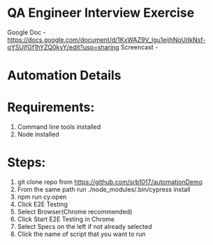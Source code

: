 # QA Engineer Interview Exercise

Google Doc - https://docs.google.com/document/d/1KxWAZ9V_lgu1eijhNoUitkNsf-qYSUjfGf1hYZQ0kyY/edit?usp=sharing
Screencast - 
# Automation Details

# Requirements:
1. Command line tools installed
2. Node installed

# Steps:
1. git clone repo from https://github.com/srb1017/automationDemo
2. From the same path run ./node_modules/.bin/cypress install
3. npm run cy:open
4. Click E2E Testing
5. Select Browser(Chrome recommended)
6. Click Start E2E Testing in Chrome
7. Select Specs on the left if not already selected
8. Click the name of script that you want to run